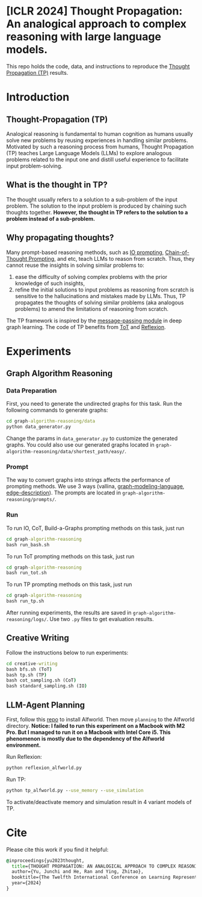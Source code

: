 # [ICLR 2024] Thought Propagation: An analogical approach to complex reasoning with large language models.
This repo holds the code, data, and instructions to reproduce the <a href='https://openreview.net/forum?id=SBoRhRCzM3&referrer=%5Bthe%20profile%20of%20Junchi%20Yu%5D(%2Fprofile%3Fid%3D~Junchi_Yu1)'>Thought Propagation (TP)</a> results.
# Introduction
## Thought-Propagation (TP)
Analogical reasoning is fundamental to human cognition as humans usually solve new problems by reusing experiences in handling similar problems. Motivated by such a reasoning process from humans, Thought Propagation (TP) teaches Large Language Models (LLMs) to explore analogous problems related to the input one and distill useful experience to facilitate input problem-solving.
## What is the thought in TP?
The thought usually refers to a solution to a sub-problem of the input problem. The solution to the input problem is produced by chaining such thoughts together. <b>However, the thought in TP refers to the solution to a problem instead of a sub-problem.</b>
## Why propagating thoughts?
Many prompt-based reasoning methods, such as <a href='https://arxiv.org/pdf/2005.14165.pdf'>IO prompting</a>, <a href='https://openreview.net/pdf?id=_VjQlMeSB_J'>Chain-of-Thought Prompting</a>, and etc, teach LLMs to reason from scratch. Thus, they cannot reuse the insights in solving similar problems to:
1. ease the difficulty of solving complex problems with the prior knowledge of such insights,
2. refine the initial solutions to input problems as reasoning from scratch is sensitive to the hallucinations and mistakes made by LLMs.
Thus, TP propagates the thoughts of solving similar problems (aka analogous problems) to amend the limitations of reasoning from scratch.

The TP framework is inspired by the <a href='https://arxiv.org/pdf/1704.01212.pdf'>message-passing module</a> in deep graph learning. The code of TP benefits from <a href='https://github.com/princeton-nlp/tree-of-thought-llm'>ToT</a> and <a href='https://github.com/noahshinn/reflexion'>Reflexion</a>.

# Experiments
## Graph Algorithm Reasoning
### Data Preparation
First, you need to generate the undirected graphs for this task. Run the following commands to generate graphs:
```bat
cd graph-algorithm-reasoning/data
python data_generator.py
```
Change the params in `data_generator.py` to customize the generated graphs. You could also use our generated graphs located in `graph-algorithm-reasoning/data/shortest_path/easy/`.
### Prompt
The way to convert graphs into strings affects the performance of prompting methods. We use 3 ways (vallina, <a href='https://graphviewer.nl/graphlet/gml-technical-report.pdf'>graph-modeling-language</a>, <a href='https://arxiv.org/abs/2305.10037'>edge-description</a>). The prompts are located in `graph-algorithm-reasoning/prompts/`. 
### Run
To run IO, CoT, Build-a-Graphs prompting methods on this task, just run
```bat
cd graph-algorithm-reasoning
bash run_bash.sh
```
To run ToT prompting methods on this task, just run
```bat
cd graph-algorithm-reasoning
bash run_tot.sh
```
To run TP prompting methods on this task, just run
```bat
cd graph-algorithm-reasoning
bash run_tp.sh
```
After running experiments, the results are saved in `graph-algorithm-reasoning/logs/`. Use two `.py` files to get evaluation results.


## Creative Writing
Follow the instructions below to run experiments:
```bat
cd creative-writing
bash bfs.sh (ToT)
bash tp.sh (TP)
bash cot_sampling.sh (CoT)
bash standard_sampling.sh (IO)
```

## LLM-Agent Planning
First, follow this <a href='https://github.com/alfworld/alfworld'>repo</a> to install Alfworld. Then move `planning` to the Alfworld directory. 
<b>Notice: I failed to run this experiment on a Macbook with M2 Pro. But I managed to run it on a Macbook with Intel Core i5. This phenomenon is mostly due to the dependency of the Alfworld environment.</b>

Run Reflexion:
```bat
python reflexion_alfworld.py
```
Run TP:
```bat
python tp_alfworld.py --use_memory --use_simulation
```
To activate/deactivate memory and simulation result in 4 variant models of TP.

# Cite
Please cite this work if you find it helpful:
```bat
@inproceedings{yu2023thought,
  title={THOUGHT PROPAGATION: AN ANALOGICAL APPROACH TO COMPLEX REASONING WITH LARGE LANGUAGE MODELS},
  author={Yu, Junchi and He, Ran and Ying, Zhitao},
  booktitle={The Twelfth International Conference on Learning Representations},
  year={2024}
}
```

